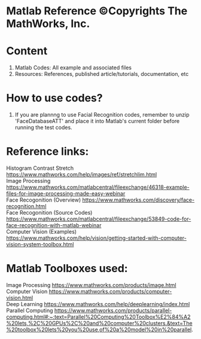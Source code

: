 # Matlab Reference ©Copyrights The MathWorks, Inc.
# Content
1. Matlab Codes: All example and associated files
2. Resources: References, published article/tutorials, documentation, etc
# How to use codes?
1. If you are plannng to use Facial Recognition codes, remember to unzip 'FaceDatabaseATT' and place it into Matlab's current folder before running the test codes.
# Reference links:
Histogram Contrast Stretch https://www.mathworks.com/help/images/ref/stretchlim.html                                               
Image Processing https://www.mathworks.com/matlabcentral/fileexchange/46318-example-files-for-image-processing-made-easy-webinar                                 
Face Recogonition (Overview) https://www.mathworks.com/discovery/face-recognition.html                                          
Face Recogonition (Source Codes) https://www.mathworks.com/matlabcentral/fileexchange/53849-code-for-face-recognition-with-matlab-webinar    
Computer Vision (Examples) https://www.mathworks.com/help/vision/getting-started-with-computer-vision-system-toolbox.html                
# Matlab Toolboxes used:
Image Processing https://www.mathworks.com/products/image.html                                       
Computer Vision https://www.mathworks.com/products/computer-vision.html                                             
Deep Learning https://www.mathworks.com/help/deeplearning/index.html                                                    
Parallel Computing https://www.mathworks.com/products/parallel-computing.html#:~:text=Parallel%20Computing%20Toolbox%E2%84%A2%20lets,%2C%20GPUs%2C%20and%20computer%20clusters.&text=The%20toolbox%20lets%20you%20use,of%20a%20model%20in%20parallel.

